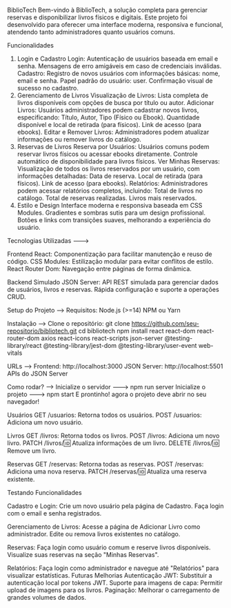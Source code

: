 BiblioTech
Bem-vindo à BiblioTech, a solução completa para gerenciar reservas e disponibilizar livros físicos e digitais. Este projeto foi desenvolvido para oferecer uma interface moderna, responsiva e funcional, atendendo tanto administradores quanto usuários comuns.

Funcionalidades
1. Login e Cadastro
Login:
Autenticação de usuários baseada em email e senha.
Mensagens de erro amigáveis em caso de credenciais inválidas.
Cadastro:
Registro de novos usuários com informações básicas: nome, email e senha.
Papel padrão do usuário: user.
Confirmação visual de sucesso no cadastro.
2. Gerenciamento de Livros
Visualização de Livros:
Lista completa de livros disponíveis com opções de busca por título ou autor.
Adicionar Livros:
Usuários administradores podem cadastrar novos livros, especificando:
Título, Autor, Tipo (Físico ou Ebook).
Quantidade disponível e local de retirada (para físicos).
Link de acesso (para ebooks).
Editar e Remover Livros:
Administradores podem atualizar informações ou remover livros do catálogo.
3. Reservas de Livros
Reserva por Usuários:
Usuários comuns podem reservar livros físicos ou acessar ebooks diretamente.
Controle automático de disponibilidade para livros físicos.
Ver Minhas Reservas:
Visualização de todos os livros reservados por um usuário, com informações detalhadas:
Data de reserva.
Local de retirada (para físicos).
Link de acesso (para ebooks).
Relatórios:
Administradores podem acessar relatórios completos, incluindo:
Total de livros no catálogo.
Total de reservas realizadas.
Livros mais reservados.
4. Estilo e Design
Interface moderna e responsiva baseada em CSS Modules.
Gradientes e sombras sutis para um design profissional.
Botões e links com transições suaves, melhorando a experiência do usuário.

Tecnologias Utilizadas --->

Frontend
React:
Componentização para facilitar manutenção e reuso de código.
CSS Modules:
Estilização modular para evitar conflitos de estilo.
React Router Dom:
Navegação entre páginas de forma dinâmica.

Backend Simulado
JSON Server:
API REST simulada para gerenciar dados de usuários, livros e reservas.
Rápida configuração e suporte a operações CRUD.

Setup do Projeto -->
Requisitos:
    Node.js (>=14)
    NPM ou Yarn

Instalação -->
Clone o repositório:
    git clone https://github.com/seu-repositorio/bibliotech.git
    cd bibliotech
    npm install react react-dom react-router-dom axios react-icons react-scripts json-server @testing-library/react @testing-library/jest-dom @testing-library/user-event web-vitals

URLs -->
    Frontend: http://localhost:3000
    JSON Server: http://localhost:5501
    APIs do JSON Server

Como rodar? -->
    Inicialize o servidor ---> npm run server
    Inicialize o projeto ---> npm start
    E prontinho! agora o projeto deve abrir no seu navegador!
    
Usuários
    GET /usuarios: Retorna todos os usuários.
    POST /usuarios: Adiciona um novo usuário.

Livros
    GET /livros: Retorna todos os livros.
    POST /livros: Adiciona um novo livro.
    PATCH /livros/:id: Atualiza informações de um livro.
    DELETE /livros/:id: Remove um livro.

Reservas
    GET /reservas: Retorna todas as reservas.
    POST /reservas: Adiciona uma nova reserva.
    PATCH /reservas/:id: Atualiza uma reserva existente.

Testando Funcionalidades 

Cadastro e Login:
Crie um novo usuário pela página de Cadastro.
Faça login com o email e senha registrados.

Gerenciamento de Livros:
Acesse a página de Adicionar Livro como administrador.
Edite ou remova livros existentes no catálogo.

Reservas:
Faça login como usuário comum e reserve livros disponíveis.
Visualize suas reservas na seção "Minhas Reservas".

Relatórios:
Faça login como administrador e navegue até "Relatórios" para visualizar estatísticas.
Futuras Melhorias
Autenticação JWT:
Substituir a autenticação local por tokens JWT.
Suporte para imagens de capa:
Permitir upload de imagens para os livros.
Paginação:
Melhorar o carregamento de grandes volumes de dados.


